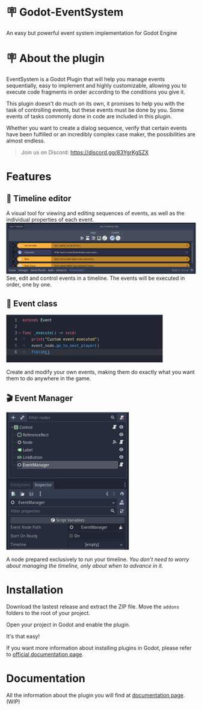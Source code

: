# 🪧 Godot-EventSystem
An easy but powerful event system implementation for Godot Engine

# 🪧 About the plugin
EventSystem is a Godot Plugin that will help you manage events sequentially, easy to implement and highly customizable, allowing you to execute code fragments in order according to the conditions you give it.

This plugin doesn't do much on its own, it promises to help you with the task of controlling events, but these events must be done by you. Some events of tasks commonly done in code are included in this plugin.

Whether you want to create a dialog sequence, verify that certain events have been fulfilled or an incredibly complex case maker, the possibilities are almost endless.

> Join us on Discord: https://discord.gg/83YgrKgSZX

# Features
## 🧵 Timeline editor
A visual tool for viewing and editing sequences of events, as well as the individual properties of each event.
![Timeline](./docs/images/timeline.png)
See, edit and control events in a timeline. The events will be executed in order, one by one.

## 🚩 Event class
![Event Class](./docs/images/custom_event.png)

Create and modify your own events, making them do exactly what you want them to do anywhere in the game.

## 🎬 Event Manager
![Event Manager](./docs/images/event_manager.png)

A node prepared exclusively to run your timeline. _You don't need to worry about managing the timeline, only about when to advance in it._

# Installation
Download the lastest release and extract the ZIP file. Move the `addons` folders to the root of your project.

Open your project in Godot and enable the plugin. 

It's that easy!

If you want more information about installing plugins in Godot, please refer to [official documentation page](https://docs.godotengine.org/en/stable/tutorials/plugins/editor/installing_plugins.html).

# Documentation

All the information about the plugin you will find at [documentation page](https://anidemdex.gitbook.io/godot-dialog-plugin/). (WIP)

